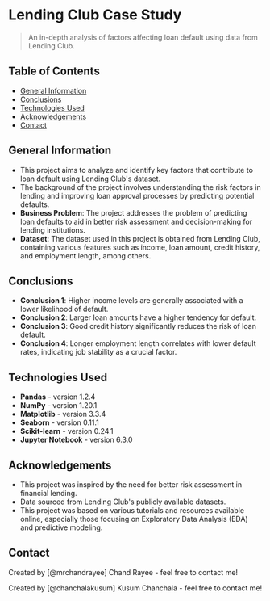 # Lending Club Case Study

> An in-depth analysis of factors affecting loan default using data from Lending Club.

## Table of Contents
* [General Information](#general-information)
* [Conclusions](#conclusions)
* [Technologies Used](#technologies-used)
* [Acknowledgements](#acknowledgements)
* [Contact](#contact)

## General Information
- This project aims to analyze and identify key factors that contribute to loan default using Lending Club's dataset.
- The background of the project involves understanding the risk factors in lending and improving loan approval processes by predicting potential defaults.
- **Business Problem**: The project addresses the problem of predicting loan defaults to aid in better risk assessment and decision-making for lending institutions.
- **Dataset**: The dataset used in this project is obtained from Lending Club, containing various features such as income, loan amount, credit history, and employment length, among others.

## Conclusions
- **Conclusion 1**: Higher income levels are generally associated with a lower likelihood of default.
- **Conclusion 2**: Larger loan amounts have a higher tendency for default.
- **Conclusion 3**: Good credit history significantly reduces the risk of loan default.
- **Conclusion 4**: Longer employment length correlates with lower default rates, indicating job stability as a crucial factor.

## Technologies Used
- **Pandas** - version 1.2.4
- **NumPy** - version 1.20.1
- **Matplotlib** - version 3.3.4
- **Seaborn** - version 0.11.1
- **Scikit-learn** - version 0.24.1
- **Jupyter Notebook** - version 6.3.0

## Acknowledgements
- This project was inspired by the need for better risk assessment in financial lending.
- Data sourced from Lending Club's publicly available datasets.
- This project was based on various tutorials and resources available online, especially those focusing on Exploratory Data Analysis (EDA) and predictive modeling.

## Contact
Created by [@mrchandrayee] Chand Rayee - feel free to contact me!

Created by [@chanchalakusum] Kusum Chanchala - feel free to contact me!

<!-- Optional -->
<!-- ## License -->
<!-- This project is open source and available under the [... License](). -->
